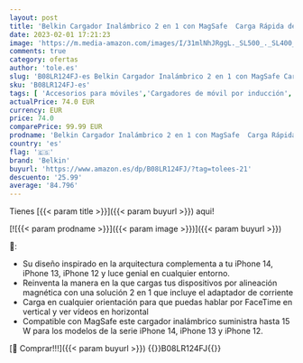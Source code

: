 ```yaml
---
layout: post
title: 'Belkin Cargador Inalámbrico 2 en 1 con MagSafe  Carga Rápida de 15 W  Soporte de Carga para la Serie iPhone 14  13  AirPods y Otros Dispositivos con MagSafe  Adaptador de Corriente Incluido   Negro'
date: 2023-02-01 17:21:23
image: 'https://m.media-amazon.com/images/I/31mlNhJRggL._SL500_._SL400_.jpg'
comments: true
category: ofertas
author: 'tole.es'
slug: 'B08LR124FJ-es Belkin Cargador Inalámbrico 2 en 1 con MagSafe Carga...'
sku: 'B08LR124FJ-es'
tags: [ 'Accesorios para móviles','Cargadores de móvil por inducción','Cargadores para móviles','Comunicación móvil y accesorios','Electrónica','belkin','iphone','🇪🇸', ]
actualPrice: 74.0 EUR
currency: EUR
price: 74.0
comparePrice: 99.99 EUR
prodname: 'Belkin Cargador Inalámbrico 2 en 1 con MagSafe  Carga Rápida de 15 W  Soporte de Carga para la Serie iPhone 14  13  AirPods y Otros Dispositivos con MagSafe  Adaptador de Corriente Incluido   Negro'
country: 'es'
flag: '🇪🇸'
brand: 'Belkin'
buyurl: 'https://www.amazon.es/dp/B08LR124FJ/?tag=tolees-21'
descuento: '25.99'
average: '84.796'
---
```


Tienes [{{< param title >}}]({{< param buyurl >}}) aqui!

[![{{< param prodname >}}]({{< param image >}})]({{< param buyurl >}})

🔎:

- Su diseño inspirado en la arquitectura complementa a tu iPhone 14, iPhone 13, iPhone 12 y luce genial en cualquier entorno.
- Reinventa la manera en la que cargas tus dispositivos por alineación magnética con una solución 2 en 1 que incluye el adaptador de corriente
- Carga en cualquier orientación para que puedas hablar por FaceTime en vertical y ver vídeos en horizontal
- Compatible con MagSafe este cargador inalámbrico suministra hasta 15 W para los modelos de la serie iPhone 14, iPhone 13 y iPhone 12.

[🛒 Comprar!!!]({{< param buyurl >}})
{{<world>}}B08LR124FJ{{</world>}}
